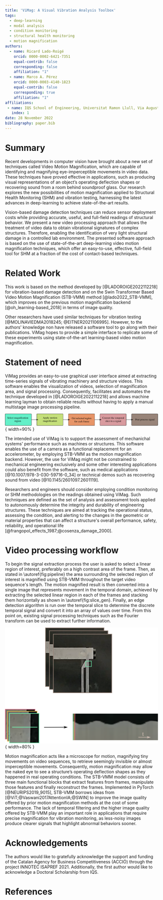 ```yaml
---
title: 'ViMag: A Visual Vibration Analysis Toolbox'
tags:
  - deep-learning
  - modal analysis
  - condition monitoring
  - structural health monitoring
  - motion magnification
authors:
  - name: Ricard Lado-Roigé
    orcid: 0000-0002-6421-7351
    equal-contrib: false
    corresponding: false
    affiliation: "1"
  - name: Marco A. Pérez
    orcid: 0000-0003-4140-1823
    equal-contrib: false
    corresponding: true
    affiliation: "1"
affiliations:
 - name: IQS School of Engineering, Universitat Ramon Llull, Via Augusta 390, 08017 Barcelona, Spain
   index: 1
date: 28 November 2022
bibliography: paper.bib
---
```


# Summary

Recent developments in computer vision have brought about a new set of techniques called Video Motion Magnification, which are capable of identifying and magnifying eye-imperceptible movements in video data. These techniques have proved effective in applications, such as producing visual representations of an object’s operating deflection shapes or recovering sound from a room behind soundproof glass. Our research explores the new possibilities of motion magnification applied to Structural Health Monitoring (SHM) and vibration testing, harnessing the latest advances in deep-learning to achieve state-of-the-art results.

Vision-based damage detection techniques can reduce sensor deployment costs while providing accurate, useful, and full-field readings of structural behavior. We present a new video processing approach that allows the treatment of video data to obtain vibrational signatures of complex structures. Therefore, enabling the identification of very light structural damage in a controlled lab environment. The presented software approach is based on the use of state-of-the-art deep-learning video motion magnification techniques, which offer an easy-to-use, effective, full-field tool for SHM at a fraction of the cost of contact-based techniques.

# Related Work

This work is based on the method developed by [@LADOROIGE2022112218] for vibration-based damage detection and on the Swin Transformer Based Video Motion Magnification (STB-VMM) method [@lado2022_STB-VMM], which improves on the previous motion magnification backend [@oh_learning-based_2018] in terms of image quality.

Other researchers have used similar techniques for vibration testing [@MOLINAVIEDMA2018245; @EITNER2021106995]. However, to the authors' knowledge non have released a software tool to go along with their publications. ViMag hopes to provide a simple interface to replicate some of these experiments using state-of-the-art learning-based video motion magnification.


# Statement of need

ViMag provides an easy-to-use graphical user interface aimed at extracting time-series signals of vibrating machinery and structure videos. This software enables the visualization of videos, selection of magnification area, and signal processing. Consequently, facilitates and automates the technique developed in [@LADOROIGE2022112218] and allows machine learning layman to obtain reliable results without having to apply a manual multistage image processing pipeline.

![Video sequence to signal pipeline \label{fig:pipeline}](pipeline_chart.png){ width=90% }

The intended use of ViMag is to support the assessment of mechanichal systems' performance such as machines or structures. This software enables the use of a camera as a functional replacement for an accelerometer, by employing STB-VMM as the motion magnification backend. However, the use for ViMag might not be constrained to mechanical engineering exclusively and some other interesting applications could also benefit from the software, such as medical applications [@10.1007/978-3-030-59716-0_34] or technical demos such as recovering sound from video [@10.1145/2601097.2601119].

Researchers and engineers should consider employing condition monitoring or SHM methodologies on the readings obtained using ViMag. Such techniques are defined as the set of analysis and assessment tools applied to autonomously determine the integrity and durability of engineering structures. These techniques are aimed at tracking the operational status, assessing the condition, and alerting to the changes in the geometric or material properties that can affect a structure's overall performance, safety, reliability, and operational life [@frangopol_effects_1987;@cosenza_damage_2000].


# Video processing workflow

To begin the signal extraction process the user is asked to select a linear region of interest, preferably on a high contrast area of the frame. Then, as stated in \autoref{fig:pipeline} the area surrounding the selected region of interest is magnified using STB-VMM throughout the target video sequence's length. The motion magnified result is then converted into a single image that represents movement in the temporal domain, achieved by extracting the selected linear region in each of the frames and stacking them horizontally as shown in \autoref{fig:slice_gen}. Finally, an edge detection algorithm is run over the temporal slice to determine the discrete temporal signal and convert it into an array of values over time. From this point on, existing signal processing techniques such as the Fourier transform can be used to extract further information.

![Video sequence transformation to temporal slice \label{fig:slice_gen}](slice_gen.png){ width=80% }

Motion magnification acts like a microscope for motion, magnifying tiny movements on video sequences, to retrieve seemingly invisible or almost imperceptible movements. Consequently, motion magnification may allow the naked eye to see a structure’s operating deflection shapes as they happened in real operating conditions. The STB-VMM model consists of three main functional blocks that extract features from frames, manipulate those features and finally reconstruct the frames. Implemented in PyTorch [@NEURIPS2019_9015], STB-VMM borrows ideas from [@ViT;@Vaswani2017AttentionIA;@SWIN] to improve the image quality offered by prior motion magnification methods at the cost of some performance. The lack of temporal filtering and the higher image quality offered by STB-VMM play an important role in applications that require precise magnification for vibration monitoring, as less-noisy images produce clearer signals that highlight abnormal behaviors sooner.


# Acknowledgements

The authors would like to gratefully acknowledge the support and funding of the Catalan Agency for Business
Competitiveness (ACCIÓ) through the project INNOTEC ISAPREF 2021. Additionally, the first author would like to
acknowledge a Doctoral Scholarship from IQS.


# References